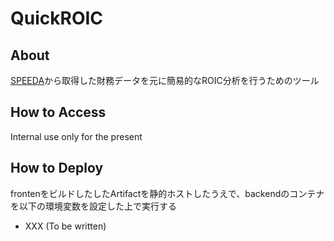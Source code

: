 # QuickROIC

## About

[SPEEDA](https://jp.ub-speeda.com/)から取得した財務データを元に簡易的なROIC分析を行うためのツール

## How to Access

Internal use only for the present

## How to Deploy

frontenをビルドしたしたArtifactを静的ホストしたうえで、backendのコンテナを以下の環境変数を設定した上で実行する

- XXX (To be written)
